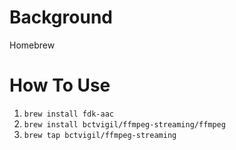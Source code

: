# Background
Homebrew
# How To Use
1. `brew install fdk-aac`
2. `brew install bctvigil/ffmpeg-streaming/ffmpeg`
3. `brew tap bctvigil/ffmpeg-streaming`
